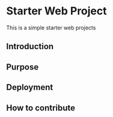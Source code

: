 # Starter Web Project

This is a simple starter web projects

## Introduction

## Purpose

## Deployment

## How to contribute
